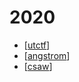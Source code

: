 # 2020

- [[utctf]]
- [[angstrom]]
- [[csaw]]

[//begin]: # "Autogenerated link references for markdown compatibility"
[utctf]: utctf/utctf "UTCTF"
[angstrom]: angstrom/angstrom "ångstromCTF"
[csaw]: csaw/csaw "CSAW"
[//end]: # "Autogenerated link references"